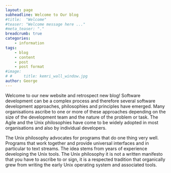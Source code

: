 ```yaml
---
layout: page
subheadline: Welcome to Our blog
#title:  "Welcome"
#teaser: "Welcome message here ..."
#meta_teaser: "."
breadcrumb: true
categories:
    - information
tags:
    - blog
    - content
    - post
    - post format
#image:
# #     title: kemri_wall_window.jpg
author: George
---
```


Welcome to our new website and retrospect new blog!
Software development can be a complex process and therefore several software development approaches, philosophies and principles have emerged. Many organisations ascribe to one or more of these approaches depending on the size of the development team and the nature of the problem or task. The Agile and the Unix philosophies have come to be widely adopted in most organisations and also by individual developers.

The Unix philosophy advocates for programs that do one thing very well. Programs that work together and provide universal interfaces and in particular to text streams. The idea stems from years of experience developing the Unix tools. The Unix philosophy it is not a written manifesto that you have to ascribe to or sign, it is a respected tradition that organically grew from writing the early Unix operating system and associated tools.

